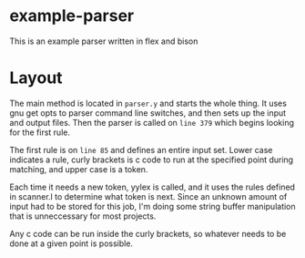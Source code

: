 example-parser
==============

This is an example parser written in flex and bison

Layout
======

The main method is located in `parser.y` and starts the whole thing. It uses gnu get opts to parser command line switches, and then sets up the input and output files. Then the parser is called on `line 379` which begins looking for the first rule.

The first rule is on `line 85` and defines an entire input set. Lower case indicates a rule, curly brackets is c code to run at the specified point during matching, and upper case is a token.

Each time it needs a new token, yylex is called, and it uses the rules defined in scanner.l to determine what token is next. Since an unknown amount of input had to be stored for this job, I'm doing some string buffer manipulation that is unneccessary for most projects.

Any c code can be run inside the curly brackets, so whatever needs to be done at a given point is possible. 

